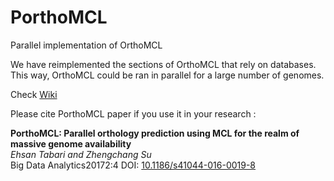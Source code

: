 # PorthoMCL
Parallel implementation of OrthoMCL


We have reimplemented the sections of OrthoMCL that rely on databases. This way, OrthoMCL could be ran in parallel for a large number of genomes.


Check [Wiki](https://github.com/etabari/PorthoMCL/wiki/)


Please cite PorthoMCL paper if you use it in your research : 

<b>PorthoMCL: Parallel orthology prediction using MCL for the realm of massive genome availability</b><br>
<i>Ehsan Tabari and Zhengchang Su</i><br>
Big Data Analytics20172:4 DOI: [10.1186/s41044-016-0019-8](http://bdataanalytics.biomedcentral.com/articles/10.1186/s41044-016-0019-8)
